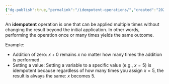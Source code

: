```yaml
---
{"dg-publish":true,"permalink":"/idempotent-operations/","created":"2024-06-20T14:06:19.423+08:00","updated":"2024-06-20T14:07:19.257+08:00"}
---
```


An **idempotent** operation is one that can be applied multiple times without changing the result beyond the initial application. In other words, performing the operation once or many times yields the same outcome.

Example:
- Addition of zero:  $x + 0$  remains $x$  no matter how many times the addition is performed.
- Setting a value: Setting a variable to a specific value (e.g., $x = 5$) is idempotent because regardless of how many times you assign $x = 5$, the result is always the same:  $x$  becomes $5$.
